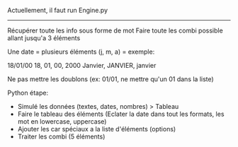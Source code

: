 Actuellement, il faut run Engine.py
____

Récupérer toute les info sous forme de mot
Faire toute les combi possible allant jusqu'a 3 éléments

Une date = plusieurs éléments (j, m, a) = exemple:

18/01/00
18, 01, 00, 2000
Janvier, JANVIER, janvier

Ne pas mettre les doublons
(ex: 01/01, ne mettre qu'un 01 dans la liste)



Python étape:

- Simulé les données (textes, dates, nombres) > Tableau 
- Faire le tableau des éléments (Eclater la date dans tout les formats, les mot en lowercase, uppercase)
- Ajouter les car spéciaux a la liste d'éléments (options)
- Traiter les combi (5 éléments)